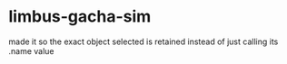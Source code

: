# limbus-gacha-sim
made it so the exact object selected is retained instead of just calling its .name value

